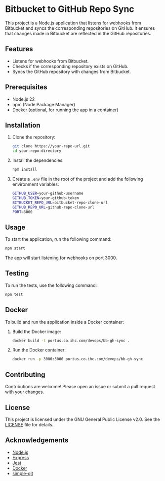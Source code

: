 # Bitbucket to GitHub Repo Sync

This project is a Node.js application that listens for webhooks from Bitbucket and syncs the corresponding repositories on GitHub. It ensures that changes made in Bitbucket are reflected in the GitHub repositories.

## Features

- Listens for webhooks from Bitbucket.
- Checks if the corresponding repository exists on GitHub.
- Syncs the GitHub repository with changes from Bitbucket.

## Prerequisites

- Node.js 22
- npm (Node Package Manager)
- Docker (optional, for running the app in a container)

## Installation

1. Clone the repository:

    ```sh
    git clone https://your-repo-url.git
    cd your-repo-directory
    ```

2. Install the dependencies:

    ```sh
    npm install
    ```

3. Create a `.env` file in the root of the project and add the following environment variables:

    ```sh
    GITHUB_USER=your-github-username
    GITHUB_TOKEN=your-github-token
    BITBUCKET_REPO_URL=bitbucket-repo-clone-url
    GITHUB_REPO_URL=github-repo-clone-url
    PORT=3000
    ```

## Usage

To start the application, run the following command:

```sh
npm start
```

The app will start listening for webhooks on port 3000.

## Testing

To run the tests, use the following command:

```sh
npm test
```

## Docker

To build and run the application inside a Docker container:

1. Build the Docker image:

    ```sh
    docker build -t portus.co.ihc.com/devops/bb-gh-sync .
    ```

2. Run the Docker container:

    ```sh
    docker run -p 3000:3000 portus.co.ihc.com/devops/bb-gh-sync
    ```

## Contributing

Contributions are welcome! Please open an issue or submit a pull request with your changes.

## License

This project is licensed under the GNU General Public License v2.0. See the [LICENSE](LICENSE) file for details.

## Acknowledgements

- [Node.js](https://nodejs.org/)
- [Express](https://expressjs.com/)
- [Jest](https://jestjs.io/)
- [Docker](https://www.docker.com/)
- [simple-git](https://github.com/steveukx/git-js)
